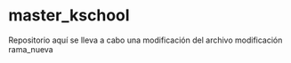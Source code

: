 # master_kschool
Repositorio
aquí se lleva a cabo una modificación del archivo
modificación rama_nueva
